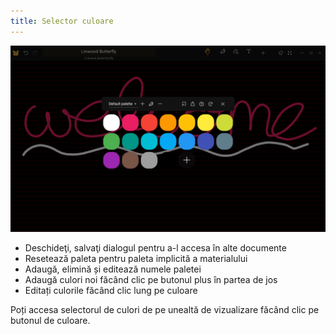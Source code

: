 ```yaml
---
title: Selector culoare
---
```


![Color picker](color_picker.png)

- Deschideţi, salvaţi dialogul pentru a-l accesa în alte documente
- Resetează paleta pentru paleta implicită a materialului
- Adaugă, elimină și editează numele paletei
- Adaugă culori noi făcând clic pe butonul plus în partea de jos
- Editați culorile făcând clic lung pe culoare

Poți accesa selectorul de culori de pe unealtă de vizualizare făcând clic pe butonul de culoare.
